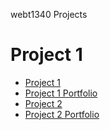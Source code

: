 webt1340 Projects
<h1> Project 1</h1>
<ul>
    <li><a href="project1/icons.ai">Project 1</a></li>
    <li><a href="project1/iconsport.ai">Project 1 Portfolio</a></li>
    <li><a href="project2/poster.ai">Project 2</a></li>
    <li><a href="project1/portfolio2.ai">Project 2 Portfolio</a></li>
    </ul>



